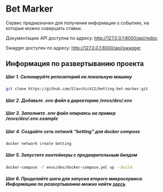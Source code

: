 # Bet Marker
Сервис предназначен для получения информации о событиях, на которые можно совершать ставки.

Документацию API доступна по адресу: http://127.0.0.1:8000/api/redoc

Swagger доступен по адресу: http://127.0.0.1:8000/api/swagger

## Информация по развертыванию проекта
##### Шаг 1. Склонируйте репозиторий на локальную машину
```bash
git clone https://github.com/Slavchick12/betting-bet-marker.git
```
##### Шаг 2. Добавьте .env файл в директорию /envs/dev/.env
##### Шаг 3. Заполните .env файл опираясь на пример /envs/dev/.env.example
##### Шаг 4. Создайте сеть network "betting" для docker compose
```bash
docker network create betting
```
##### Шаг 5. Запустите контейнеры с предварительным билдом
```bash
docker-compose -f envs/dev/docker-compose.yml up --build
```
##### Шаг 6. Проделайте шаги для запуска второго микросервиса. Информацию по развертыванию можно найти [здесь](https://github.com/Slavchick12/betting-line-provider/blob/main/README.md)
